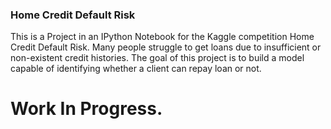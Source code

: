 ### Home Credit Default Risk
This is a Project in an IPython Notebook for the Kaggle competition Home Credit Default Risk. 
Many people struggle to get loans due to insufficient or non-existent credit histories. 
The goal of this project is to build a model capable of identifying whether a client can repay loan or not.

# Work In Progress.
